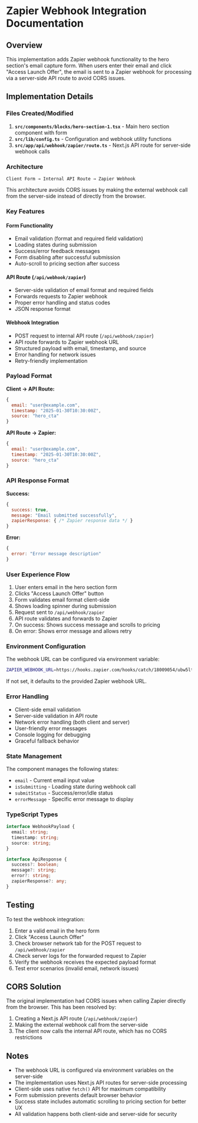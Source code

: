 # Zapier Webhook Integration Documentation

## Overview
This implementation adds Zapier webhook functionality to the hero section's email capture form. When users enter their email and click "Access Launch Offer", the email is sent to a Zapier webhook for processing via a server-side API route to avoid CORS issues.

## Implementation Details

### Files Created/Modified
1. **`src/components/blocks/hero-section-1.tsx`** - Main hero section component with form
2. **`src/lib/config.ts`** - Configuration and webhook utility functions
3. **`src/app/api/webhook/zapier/route.ts`** - Next.js API route for server-side webhook calls

### Architecture
```
Client Form → Internal API Route → Zapier Webhook
```

This architecture avoids CORS issues by making the external webhook call from the server-side instead of directly from the browser.

### Key Features

#### Form Functionality
- Email validation (format and required field validation)
- Loading states during submission
- Success/error feedback messages
- Form disabling after successful submission
- Auto-scroll to pricing section after success

#### API Route (`/api/webhook/zapier`)
- Server-side validation of email format and required fields
- Forwards requests to Zapier webhook
- Proper error handling and status codes
- JSON response format

#### Webhook Integration
- POST request to internal API route (`/api/webhook/zapier`)
- API route forwards to Zapier webhook URL
- Structured payload with email, timestamp, and source
- Error handling for network issues
- Retry-friendly implementation

### Payload Format
**Client → API Route:**
```javascript
{
  email: "user@example.com",
  timestamp: "2025-01-30T10:30:00Z",
  source: "hero_cta"
}
```

**API Route → Zapier:**
```javascript
{
  email: "user@example.com",
  timestamp: "2025-01-30T10:30:00Z",
  source: "hero_cta"
}
```

### API Response Format
**Success:**
```javascript
{
  success: true,
  message: "Email submitted successfully",
  zapierResponse: { /* Zapier response data */ }
}
```

**Error:**
```javascript
{
  error: "Error message description"
}
```

### User Experience Flow
1. User enters email in the hero section form
2. Clicks "Access Launch Offer" button
3. Form validates email format client-side
4. Shows loading spinner during submission
5. Request sent to `/api/webhook/zapier`
6. API route validates and forwards to Zapier
7. On success: Shows success message and scrolls to pricing
8. On error: Shows error message and allows retry

### Environment Configuration
The webhook URL can be configured via environment variable:
```bash
ZAPIER_WEBHOOK_URL=https://hooks.zapier.com/hooks/catch/18009054/ubw5ltp/
```

If not set, it defaults to the provided Zapier webhook URL.

### Error Handling
- Client-side email validation
- Server-side validation in API route
- Network error handling (both client and server)
- User-friendly error messages
- Console logging for debugging
- Graceful fallback behavior

### State Management
The component manages the following states:
- `email` - Current email input value
- `isSubmitting` - Loading state during webhook call
- `submitStatus` - Success/error/idle status
- `errorMessage` - Specific error message to display

### TypeScript Types
```typescript
interface WebhookPayload {
  email: string;
  timestamp: string;
  source: string;
}

interface ApiResponse {
  success?: boolean;
  message?: string;
  error?: string;
  zapierResponse?: any;
}
```

## Testing
To test the webhook integration:
1. Enter a valid email in the hero form
2. Click "Access Launch Offer"
3. Check browser network tab for the POST request to `/api/webhook/zapier`
4. Check server logs for the forwarded request to Zapier
5. Verify the webhook receives the expected payload format
6. Test error scenarios (invalid email, network issues)

## CORS Solution
The original implementation had CORS issues when calling Zapier directly from the browser. This has been resolved by:
1. Creating a Next.js API route (`/api/webhook/zapier`)
2. Making the external webhook call from the server-side
3. The client now calls the internal API route, which has no CORS restrictions

## Notes
- The webhook URL is configured via environment variables on the server-side
- The implementation uses Next.js API routes for server-side processing
- Client-side uses native `fetch()` API for maximum compatibility
- Form submission prevents default browser behavior
- Success state includes automatic scrolling to pricing section for better UX
- All validation happens both client-side and server-side for security 